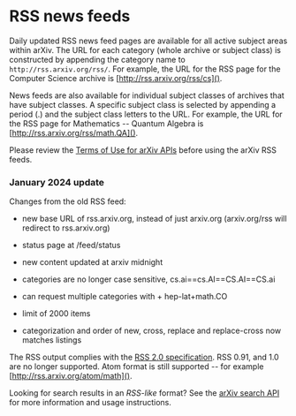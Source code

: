 # RSS news feeds

Daily updated RSS news feed pages are available for all active subject
areas within arXiv. The URL for each category (whole archive or subject
class) is constructed by appending the category name to
`http://rss.arxiv.org/rss/`. For example, the URL for the RSS page for the
Computer Science archive is [http://rss.arxiv.org/rss/cs]().

News feeds are also available for individual subject classes of archives
that have subject classes. A specific subject class is selected by
appending a period (.) and the subject class letters to the URL. For
example, the URL for the RSS page for Mathematics -- Quantum Algebra is
[http://rss.arxiv.org/rss/math.QA]().

Please review the [Terms of Use for arXiv APIs](api/tou.md) before using the
arXiv RSS feeds.

### January 2024 update

Changes from the old RSS feed:

 - new base URL of rss.arxiv.org, instead of just arxiv.org (arxiv.org/rss will redirect to rss.arxiv.org)

 - status page at /feed/status

 - new content updated at arxiv midnight

 - categories are no longer case sensitive, cs.ai==cs.AI==CS.AI==CS.ai

 - can request multiple categories with + hep-lat+math.CO

 - limit of 2000 items
 
 - categorization and order of new, cross, replace and replace-cross now matches listings

The RSS output complies with the [RSS 2.0 specification](https://www.rssboard.org/rss-specification). RSS 0.91, and 1.0 are no longer supported. Atom format is still supported -- for example [http://rss.arxiv.org/atom/math]().

Looking for search results in an *RSS-like* format? See the [arXiv search
API](api/index.md) for more information and usage instructions.
